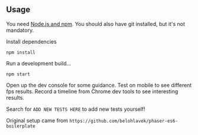 ## Usage

You need [Node.js and npm](https://nodejs.org/). You should also have git installed, but it's not mandatory.

Install dependencies

`npm install`

Run a development build...

`npm start`

Open up the dev console for some guidance.
Test on mobile to see different fps results.
Record a timeline from Chrome dev tools to see interesting results.

Search for `ADD NEW TESTS HERE` to add new tests yourself!

Original setup came from `https://github.com/belohlavek/phaser-es6-boilerplate`

